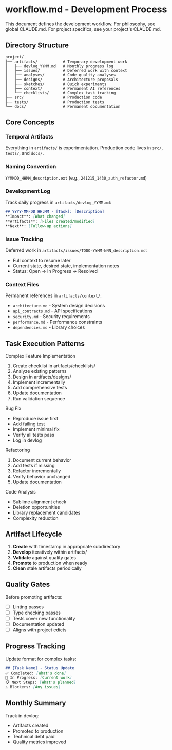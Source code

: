 # workflow.md - Development Process

This document defines the development workflow. For philosophy, see global CLAUDE.md. For project specifics, see your project's CLAUDE.md.

## Directory Structure

```
project/
├── artifacts/           # Temporary development work
│   ├── devlog_YYMM.md   # Monthly progress log
│   ├── issues/          # Deferred work with context
│   ├── analyses/        # Code quality analyses
│   ├── designs/         # Architecture proposals
│   ├── sketches/        # Quick experiments
│   ├── context/         # Permanent AI references
│   └── checklists/      # Complex task tracking
├── src/                 # Production code
├── tests/               # Production tests
└── docs/                # Permanent documentation
```

## Core Concepts

### Temporal Artifacts
Everything in `artifacts/` is experimentation. Production code lives in `src/`, `tests/`, and `docs/`.

### Naming Convention
`YYMMDD_HHMM_description.ext` (e.g., `241215_1430_auth_refactor.md`)

### Development Log
Track daily progress in `artifacts/devlog_YYMM.md`:
```markdown
## YYYY-MM-DD HH:MM - [Task]: [Description]
**Impact**: [What changed]
**Artifacts**: [Files created/modified]
**Next**: [Follow-up actions]
```

### Issue Tracking
Deferred work in `artifacts/issues/TODO-YYMM-NNN_description.md`:
- Full context to resume later
- Current state, desired state, implementation notes
- Status: Open → In Progress → Resolved

### Context Files
Permanent references in `artifacts/context/`:
- `architecture.md` - System design decisions
- `api_contracts.md` - API specifications
- `security.md` - Security requirements
- `performance.md` - Performance constraints
- `dependencies.md` - Library choices

## Task Execution Patterns

<task>Complex Feature Implementation</task>
<process>
1. Create checklist in artifacts/checklists/
2. Analyze existing patterns
3. Design in artifacts/designs/
4. Implement incrementally
5. Add comprehensive tests
6. Update documentation
7. Run validation sequence
</process>

<task>Bug Fix</task>
<requirements>
- Reproduce issue first
- Add failing test
- Implement minimal fix
- Verify all tests pass
- Log in devlog
</requirements>

<task>Refactoring</task>
<approach>
1. Document current behavior
2. Add tests if missing
3. Refactor incrementally
4. Verify behavior unchanged
5. Update documentation
</approach>

<task>Code Analysis</task>
<focus>
- Sublime alignment check
- Deletion opportunities
- Library replacement candidates
- Complexity reduction
</focus>

## Artifact Lifecycle

1. **Create** with timestamp in appropriate subdirectory
2. **Develop** iteratively within artifacts/
3. **Validate** against quality gates
4. **Promote** to production when ready
5. **Clean** stale artifacts periodically

## Quality Gates

Before promoting artifacts:
- [ ] Linting passes
- [ ] Type checking passes
- [ ] Tests cover new functionality
- [ ] Documentation updated
- [ ] Aligns with project edicts

## Progress Tracking

Update format for complex tasks:
```markdown
## [Task Name] - Status Update
✅ Completed: [What's done]
🔄 In Progress: [Current work]
📋 Next Steps: [What's planned]
⚠️ Blockers: [Any issues]
```

## Monthly Summary
Track in devlog:
- Artifacts created
- Promoted to production
- Technical debt paid
- Quality metrics improved
